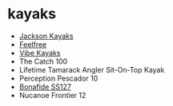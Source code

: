 # kayaks
- [Jackson Kayaks](https://jacksonkayak.com/blog/kayak/bite/)
- [Feelfree](https://feelfreeus.com/kayaks/fishing-kayaks/lure-11-5/)
- [Vibe Kayaks](https://vibekayaks.com/collections/kayaks)
- The Catch 100
- Lifetime Tamarack Angler Sit-On-Top Kayak
- Perception Pescador 10
- [Bonafide SS127](https://bonafidekayaks.com/product/kayaks/ss127/)
- Nucanoe Frontier 12
